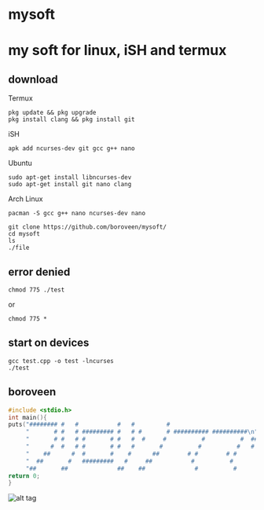 # mysoft
# my soft for linux, iSH and termux
## download
Termux
```
pkg update && pkg upgrade
pkg install clang && pkg install git
```
iSH
```
apk add ncurses-dev git gcc g++ nano
```
Ubuntu
```
sudo apt-get install libncurses-dev
sudo apt-get install git nano clang
```
Arch Linux
```
pacman -S gcc g++ nano ncurses-dev nano
```
```
git clone https://github.com/boroveen/mysoft/
cd mysoft
ls
./file
```
## error denied
```
chmod 775 ./test
```
or
```
chmod 775 *
```
## start on devices
```
gcc test.cpp -o test -lncurses
./test
```
## boroveen
```c++
#include <stdio.h>
int main(){
puts("######## #   #           #   #         #                         ######\n"
     "       # #   # ######### #   # #       # ########## ##########\n"
     "       # #   # #       # #   #  #     #          #          #  ##########\n"
     "      #  #   # #       # #   #       #          #          #   #        #\n"
     "    ##      #  #       #    #      ##        # #        # #           ##\n"
     "  ##       #   #########   #     ##           #          #          ##\n"
     "##       ##              ##    ##              #          #       ##\n");
return 0;
}
```
![alt tag](https://boroveen.github.io/video/прикольно.gif "./test")​
